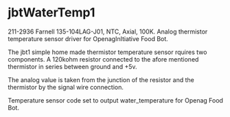 # jbtWaterTemp1
211-2936 Farnell 135-104LAG-J01, NTC, Axial, 100K. Analog thermistor 
temperature sensor driver for OpenagInItiative Food Bot.

The jbt1 simple home made thermistor temperature sensor rquires two components.
A 120kohm resistor connected to the afore mentioned thermistor in series between
ground and +5v.

The analog value is taken from the junction of the resistor and the thermistor
by the signal wire connection.


Temperature sensor code set to output water_temperature for Openag Food Bot.

